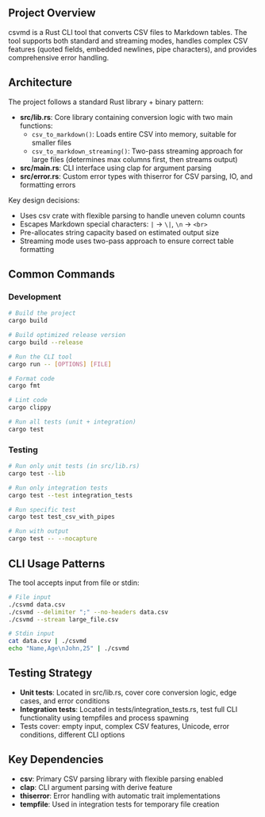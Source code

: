 ## Project Overview

csvmd is a Rust CLI tool that converts CSV files to Markdown tables. The tool supports both standard and streaming modes, handles complex CSV features (quoted fields, embedded newlines, pipe characters), and provides comprehensive error handling.

## Architecture

The project follows a standard Rust library + binary pattern:

- **src/lib.rs**: Core library containing conversion logic with two main functions:
  - `csv_to_markdown()`: Loads entire CSV into memory, suitable for smaller files
  - `csv_to_markdown_streaming()`: Two-pass streaming approach for large files (determines max columns first, then streams output)
- **src/main.rs**: CLI interface using clap for argument parsing
- **src/error.rs**: Custom error types with thiserror for CSV parsing, IO, and formatting errors

Key design decisions:

- Uses csv crate with flexible parsing to handle uneven column counts
- Escapes Markdown special characters: `|` → `\|`, `\n` → `<br>`
- Pre-allocates string capacity based on estimated output size
- Streaming mode uses two-pass approach to ensure correct table formatting

## Common Commands

### Development

```bash
# Build the project
cargo build

# Build optimized release version
cargo build --release

# Run the CLI tool
cargo run -- [OPTIONS] [FILE]

# Format code
cargo fmt

# Lint code
cargo clippy

# Run all tests (unit + integration)
cargo test
```

### Testing

```bash
# Run only unit tests (in src/lib.rs)
cargo test --lib

# Run only integration tests
cargo test --test integration_tests

# Run specific test
cargo test test_csv_with_pipes

# Run with output
cargo test -- --nocapture
```

## CLI Usage Patterns

The tool accepts input from file or stdin:

```bash
# File input
./csvmd data.csv
./csvmd --delimiter ";" --no-headers data.csv
./csvmd --stream large_file.csv

# Stdin input
cat data.csv | ./csvmd
echo "Name,Age\nJohn,25" | ./csvmd
```

## Testing Strategy

- **Unit tests**: Located in src/lib.rs, cover core conversion logic, edge cases, and error conditions
- **Integration tests**: Located in tests/integration_tests.rs, test full CLI functionality using tempfiles and process spawning
- Tests cover: empty input, complex CSV features, Unicode, error conditions, different CLI options

## Key Dependencies

- **csv**: Primary CSV parsing library with flexible parsing enabled
- **clap**: CLI argument parsing with derive feature
- **thiserror**: Error handling with automatic trait implementations
- **tempfile**: Used in integration tests for temporary file creation
